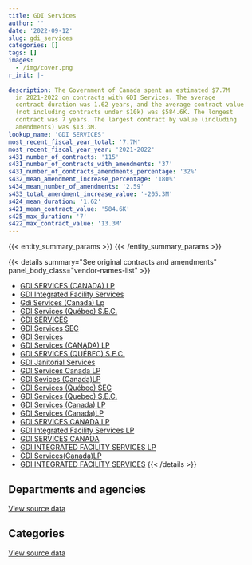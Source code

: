 ```yaml
---
title: GDI Services
author: ''
date: '2022-09-12'
slug: gdi_services
categories: []
tags: []
images:
  - /img/cover.png
r_init: |-
  
description: The Government of Canada spent an estimated $7.7M
  in 2021-2022 on contracts with GDI Services. The average
  contract duration was 1.62 years, and the average contract value
  (not including contracts under $10k) was $584.6K. The longest
  contract was 7 years. The largest contract by value (including
  amendments) was $13.3M.
lookup_name: 'GDI SERVICES'
most_recent_fiscal_year_total: '7.7M'
most_recent_fiscal_year_year: '2021-2022'
s431_number_of_contracts: '115'
s431_number_of_contracts_with_amendments: '37'
s431_number_of_contracts_amendments_percentage: '32%'
s432_mean_amendment_increase_percentage: '180%'
s434_mean_number_of_amendments: '2.59'
s433_total_amendment_increase_value: '-205.3M'
s424_mean_duration: '1.62'
s421_mean_contract_value: '584.6K'
s425_max_duration: '7'
s422_max_contract_value: '13.3M'
---
```


<script src="/rmarkdown-libs/htmlwidgets/htmlwidgets.js"></script>
<link href="/rmarkdown-libs/datatables-css/datatables-crosstalk.css" rel="stylesheet" />
<script src="/rmarkdown-libs/datatables-binding/datatables.js"></script>
<script src="/rmarkdown-libs/jquery/jquery-3.6.0.min.js"></script>
<link href="/rmarkdown-libs/dt-core-bootstrap/css/dataTables.bootstrap.min.css" rel="stylesheet" />
<link href="/rmarkdown-libs/dt-core-bootstrap/css/dataTables.bootstrap.extra.css" rel="stylesheet" />
<script src="/rmarkdown-libs/dt-core-bootstrap/js/jquery.dataTables.min.js"></script>
<script src="/rmarkdown-libs/dt-core-bootstrap/js/dataTables.bootstrap.min.js"></script>
<link href="/rmarkdown-libs/crosstalk/css/crosstalk.min.css" rel="stylesheet" />
<script src="/rmarkdown-libs/crosstalk/js/crosstalk.min.js"></script>
<script src="/rmarkdown-libs/htmlwidgets/htmlwidgets.js"></script>
<link href="/rmarkdown-libs/datatables-css/datatables-crosstalk.css" rel="stylesheet" />
<script src="/rmarkdown-libs/datatables-binding/datatables.js"></script>
<script src="/rmarkdown-libs/jquery/jquery-3.6.0.min.js"></script>
<link href="/rmarkdown-libs/dt-core-bootstrap/css/dataTables.bootstrap.min.css" rel="stylesheet" />
<link href="/rmarkdown-libs/dt-core-bootstrap/css/dataTables.bootstrap.extra.css" rel="stylesheet" />
<script src="/rmarkdown-libs/dt-core-bootstrap/js/jquery.dataTables.min.js"></script>
<script src="/rmarkdown-libs/dt-core-bootstrap/js/dataTables.bootstrap.min.js"></script>
<link href="/rmarkdown-libs/crosstalk/css/crosstalk.min.css" rel="stylesheet" />
<script src="/rmarkdown-libs/crosstalk/js/crosstalk.min.js"></script>

{{< entity_summary_params >}}
{{< /entity_summary_params >}}

{{< details summary="See original contracts and amendments" panel_body_class="vendor-names-list" >}}
- [GDI SERVICES (CANADA) LP](https://search.open.canada.ca/en/ct/?sort=contract_value_f%20desc&page=1&search_text=%22GDI%20SERVICES%20%28CANADA%29%20LP%22)
- [GDI Integrated Facility Services](https://search.open.canada.ca/en/ct/?sort=contract_value_f%20desc&page=1&search_text=%22GDI%20Integrated%20Facility%20Services%22)
- [Gdi Services (Canada) Lp](https://search.open.canada.ca/en/ct/?sort=contract_value_f%20desc&page=1&search_text=%22Gdi%20Services%20%28Canada%29%20Lp%22)
- [GDI Services (Québec) S.E.C.](https://search.open.canada.ca/en/ct/?sort=contract_value_f%20desc&page=1&search_text=%22GDI%20Services%20%28Qu%c3%a9bec%29%20S.E.C.%22)
- [GDI SERVICES](https://search.open.canada.ca/en/ct/?sort=contract_value_f%20desc&page=1&search_text=%22GDI%20SERVICES%22)
- [GDI Services SEC](https://search.open.canada.ca/en/ct/?sort=contract_value_f%20desc&page=1&search_text=%22GDI%20Services%20SEC%22)
- [GDI Services](https://search.open.canada.ca/en/ct/?sort=contract_value_f%20desc&page=1&search_text=%22GDI%20Services%22)
- [GDI Services (CANADA) LP](https://search.open.canada.ca/en/ct/?sort=contract_value_f%20desc&page=1&search_text=%22GDI%20Services%20%28CANADA%29%20LP%22)
- [GDI SERVICES (QUÉBEC) S.E.C.](https://search.open.canada.ca/en/ct/?sort=contract_value_f%20desc&page=1&search_text=%22GDI%20SERVICES%20%28QU%c3%89BEC%29%20S.E.C.%22)
- [GDI Janitorial Services](https://search.open.canada.ca/en/ct/?sort=contract_value_f%20desc&page=1&search_text=%22GDI%20Janitorial%20Services%22)
- [GDI Services Canada LP](https://search.open.canada.ca/en/ct/?sort=contract_value_f%20desc&page=1&search_text=%22GDI%20Services%20Canada%20%20LP%22)
- [GDI Sevices (Canada)LP](https://search.open.canada.ca/en/ct/?sort=contract_value_f%20desc&page=1&search_text=%22GDI%20Sevices%20%28Canada%29LP%22)
- [GDI Services (Québec) SEC](https://search.open.canada.ca/en/ct/?sort=contract_value_f%20desc&page=1&search_text=%22GDI%20Services%20%28Qu%c3%a9bec%29%20SEC%22)
- [GDI Services (Quebec) S.E.C.](https://search.open.canada.ca/en/ct/?sort=contract_value_f%20desc&page=1&search_text=%22GDI%20Services%20%28Quebec%29%20S.E.C.%22)
- [GDI Services (Canada) LP](https://search.open.canada.ca/en/ct/?sort=contract_value_f%20desc&page=1&search_text=%22GDI%20Services%20%28Canada%29%20LP%22)
- [GDI Services (Canada)LP](https://search.open.canada.ca/en/ct/?sort=contract_value_f%20desc&page=1&search_text=%22GDI%20Services%20%28Canada%29LP%22)
- [GDI SERVICES CANADA LP](https://search.open.canada.ca/en/ct/?sort=contract_value_f%20desc&page=1&search_text=%22GDI%20SERVICES%20CANADA%20LP%22)
- [GDI Integrated Facility Services LP](https://search.open.canada.ca/en/ct/?sort=contract_value_f%20desc&page=1&search_text=%22GDI%20Integrated%20Facility%20Services%20LP%22)
- [GDI SERVICES CANADA](https://search.open.canada.ca/en/ct/?sort=contract_value_f%20desc&page=1&search_text=%22GDI%20SERVICES%20CANADA%22)
- [GDI INTEGRATED FACILITY SERVICES LP](https://search.open.canada.ca/en/ct/?sort=contract_value_f%20desc&page=1&search_text=%22GDI%20INTEGRATED%20FACILITY%20SERVICES%20LP%22)
- [GDI Services(Canada)LP](https://search.open.canada.ca/en/ct/?sort=contract_value_f%20desc&page=1&search_text=%22GDI%20Services%28Canada%29LP%22)
- [GDI INTEGRATED FACILITY SERVICES](https://search.open.canada.ca/en/ct/?sort=contract_value_f%20desc&page=1&search_text=%22GDI%20INTEGRATED%20FACILITY%20SERVICES%22)
{{< /details >}}

## Departments and agencies

<div id="htmlwidget-1" style="width:100%;height:auto;" class="datatables html-widget"></div>
<script type="application/json" data-for="htmlwidget-1">{"x":{"style":"bootstrap","filter":"none","vertical":false,"data":[["<a href=\"/departments/aafc-aac/\">Agriculture and Agri-Food Canada<\/a>","<a href=\"/departments/cbsa-asfc/\">Canada Border Services Agency<\/a>","<a href=\"/departments/dfo-mpo/\">Fisheries and Oceans Canada<\/a>","<a href=\"/departments/dnd-mdn/\">National Defence<\/a>","<a href=\"/departments/nrc-cnrc/\">National Research Council Canada<\/a>","<a href=\"/departments/pwgsc-tpsgc/\">Public Services and Procurement Canada<\/a>","<a href=\"/departments/rcmp-grc/\">Royal Canadian Mounted Police<\/a>"],[210522.89,658003.09,1076743.39,7857512.3,null,2069008.71,517154.61],[171920.2,900781.83,1076592.96,5853386.97,null,2144513.94,569027.52],[171450.47,848932.86,450916.99,595235.25,32221.55,2210865.39,545972.32],[171450.47,343841.75,null,4454977.1,22740.97,2190630.66,538612.61]],"container":"<table class=\"table table-striped table-hover row-border order-column display\">\n  <thead>\n    <tr>\n      <th>Department<\/th>\n      <th>2018-2019<\/th>\n      <th>2019-2020<\/th>\n      <th>2020-2021<\/th>\n      <th>2021-2022<\/th>\n    <\/tr>\n  <\/thead>\n<\/table>","options":{"order":[[4,"desc"]],"pageLength":10,"autoWidth":true,"columnDefs":[{"targets":1,"render":"function(data, type, row, meta) {\n    return type !== 'display' ? data : DTWidget.formatCurrency(data, \"$\", 2, 3, \",\", \".\", true, null);\n  }"},{"targets":2,"render":"function(data, type, row, meta) {\n    return type !== 'display' ? data : DTWidget.formatCurrency(data, \"$\", 2, 3, \",\", \".\", true, null);\n  }"},{"targets":3,"render":"function(data, type, row, meta) {\n    return type !== 'display' ? data : DTWidget.formatCurrency(data, \"$\", 2, 3, \",\", \".\", true, null);\n  }"},{"targets":4,"render":"function(data, type, row, meta) {\n    return type !== 'display' ? data : DTWidget.formatCurrency(data, \"$\", 2, 3, \",\", \".\", true, null);\n  }"},{"width":"16%","targets":[1,2,3,4]},{"className":"dt-right","targets":[1,2,3,4]}],"orderClasses":false}},"evals":["options.columnDefs.0.render","options.columnDefs.1.render","options.columnDefs.2.render","options.columnDefs.3.render"],"jsHooks":[]}</script>
<p class="text-right">
<a href="https://github.com/GoC-Spending/contracts-data/tree/main/data/out/vendors/gdi_services/summary_by_fiscal_year_by_department.csv" class="source-data-link btn btn-link">View source data</a>
</p>

## Categories

<div id="htmlwidget-2" style="width:100%;height:auto;" class="datatables html-widget"></div>
<script type="application/json" data-for="htmlwidget-2">{"x":{"style":"bootstrap","filter":"none","vertical":false,"data":[["<a href=\"/categories/facilities_and_construction/\">Facilities and construction<\/a>","<a href=\"/categories/professional_services/\">Professional services<\/a>","<a href=\"/categories/information_technology/\">Information technology<\/a>","<a href=\"/categories/industrial_products_and_services/\">Industrial products and services<\/a>"],[11507889.69,881055.31,null,null],[10056417.56,659805.84,null,null],[4278716,537328.83,null,39550],[7666792.91,31925.34,23535.32,null]],"container":"<table class=\"table table-striped table-hover row-border order-column display\">\n  <thead>\n    <tr>\n      <th>Category<\/th>\n      <th>2018-2019<\/th>\n      <th>2019-2020<\/th>\n      <th>2020-2021<\/th>\n      <th>2021-2022<\/th>\n    <\/tr>\n  <\/thead>\n<\/table>","options":{"order":[[4,"desc"]],"dom":"t","pageLength":30,"autoWidth":true,"columnDefs":[{"targets":1,"render":"function(data, type, row, meta) {\n    return type !== 'display' ? data : DTWidget.formatCurrency(data, \"$\", 2, 3, \",\", \".\", true, null);\n  }"},{"targets":2,"render":"function(data, type, row, meta) {\n    return type !== 'display' ? data : DTWidget.formatCurrency(data, \"$\", 2, 3, \",\", \".\", true, null);\n  }"},{"targets":3,"render":"function(data, type, row, meta) {\n    return type !== 'display' ? data : DTWidget.formatCurrency(data, \"$\", 2, 3, \",\", \".\", true, null);\n  }"},{"targets":4,"render":"function(data, type, row, meta) {\n    return type !== 'display' ? data : DTWidget.formatCurrency(data, \"$\", 2, 3, \",\", \".\", true, null);\n  }"},{"width":"16%","targets":[1,2,3,4]},{"className":"dt-right","targets":[1,2,3,4]}],"orderClasses":false,"lengthMenu":[10,25,30,50,100]}},"evals":["options.columnDefs.0.render","options.columnDefs.1.render","options.columnDefs.2.render","options.columnDefs.3.render"],"jsHooks":[]}</script>
<p class="text-right">
<a href="https://github.com/GoC-Spending/contracts-data/tree/main/data/out/vendors/gdi_services/summary_by_fiscal_year_by_category.csv" class="source-data-link btn btn-link">View source data</a>
</p>

